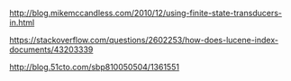 http://blog.mikemccandless.com/2010/12/using-finite-state-transducers-in.html

https://stackoverflow.com/questions/2602253/how-does-lucene-index-documents/43203339

http://blog.51cto.com/sbp810050504/1361551